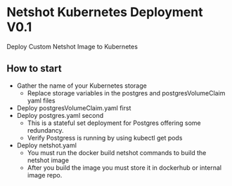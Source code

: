# Netshot Kubernetes Deployment V0.1
Deploy Custom Netshot Image to Kubernetes

## How to start

* Gather the name of your Kubernetes storage
    * Replace storage variables in the postgres and postgresVolumeClaim yaml files
* Deploy postgresVolumeClaim.yaml first
* Deploy postgres.yaml second 
    * This is a stateful set deployment for Postgres offering some redundancy.
    * Verify Postgress is running by using kubectl get pods
* Deploy netshot.yaml
    * You must run the docker build netshot commands to build the netshot image
    * After you build the image you must store it in dockerhub or internal image repo.